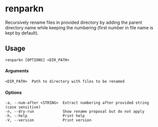# renparkn
Recursively rename files in provided directory by adding the parent directory name while keeping the numbering (first number in file name is kept by default).

## Usage
```
renparkn [OPTIONS] <DIR_PATH>
```

#### Arguments
```
<DIR_PATH>  Path to directory with files to be renamed
```

#### Options
```
-a, --num-after <STRING>  Extract numbering after provided string (case sensitive)
-n, --dry-run             Show rename proposal but do not apply
-h, --help                Print help
-V, --version             Print version
```
